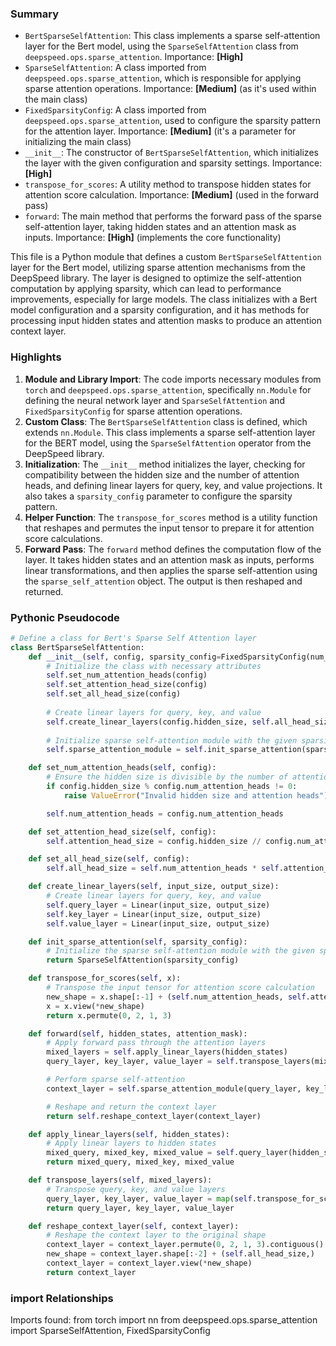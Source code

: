 

### Summary



* `BertSparseSelfAttention`: This class implements a sparse self-attention layer for the Bert model, using the `SparseSelfAttention` class from `deepspeed.ops.sparse_attention`. Importance: **[High]**
* `SparseSelfAttention`: A class imported from `deepspeed.ops.sparse_attention`, which is responsible for applying sparse attention operations. Importance: **[Medium]** (as it's used within the main class)
* `FixedSparsityConfig`: A class imported from `deepspeed.ops.sparse_attention`, used to configure the sparsity pattern for the attention layer. Importance: **[Medium]** (it's a parameter for initializing the main class)
* `__init__`: The constructor of `BertSparseSelfAttention`, which initializes the layer with the given configuration and sparsity settings. Importance: **[High]**
* `transpose_for_scores`: A utility method to transpose hidden states for attention score calculation. Importance: **[Medium]** (used in the forward pass)
* `forward`: The main method that performs the forward pass of the sparse self-attention layer, taking hidden states and an attention mask as inputs. Importance: **[High]** (implements the core functionality)

This file is a Python module that defines a custom `BertSparseSelfAttention` layer for the Bert model, utilizing sparse attention mechanisms from the DeepSpeed library. The layer is designed to optimize the self-attention computation by applying sparsity, which can lead to performance improvements, especially for large models. The class initializes with a Bert model configuration and a sparsity configuration, and it has methods for processing input hidden states and attention masks to produce an attention context layer.

### Highlights



1. **Module and Library Import**: The code imports necessary modules from `torch` and `deepspeed.ops.sparse_attention`, specifically `nn.Module` for defining the neural network layer and `SparseSelfAttention` and `FixedSparsityConfig` for sparse attention operations.
2. **Custom Class**: The `BertSparseSelfAttention` class is defined, which extends `nn.Module`. This class implements a sparse self-attention layer for the BERT model, using the `SparseSelfAttention` operator from the DeepSpeed library.
3. **Initialization**: The `__init__` method initializes the layer, checking for compatibility between the hidden size and the number of attention heads, and defining linear layers for query, key, and value projections. It also takes a `sparsity_config` parameter to configure the sparsity pattern.
4. **Helper Function**: The `transpose_for_scores` method is a utility function that reshapes and permutes the input tensor to prepare it for attention score calculations.
5. **Forward Pass**: The `forward` method defines the computation flow of the layer. It takes hidden states and an attention mask as inputs, performs linear transformations, and then applies the sparse self-attention using the `sparse_self_attention` object. The output is then reshaped and returned.

### Pythonic Pseudocode

```python
# Define a class for Bert's Sparse Self Attention layer
class BertSparseSelfAttention:
    def __init__(self, config, sparsity_config=FixedSparsityConfig(num_heads=4)):
        # Initialize the class with necessary attributes
        self.set_num_attention_heads(config)
        self.set_attention_head_size(config)
        self.set_all_head_size(config)
        
        # Create linear layers for query, key, and value
        self.create_linear_layers(config.hidden_size, self.all_head_size)
        
        # Initialize sparse self-attention module with the given sparsity configuration
        self.sparse_attention_module = self.init_sparse_attention(sparsity_config)

    def set_num_attention_heads(self, config):
        # Ensure the hidden size is divisible by the number of attention heads
        if config.hidden_size % config.num_attention_heads != 0:
            raise ValueError("Invalid hidden size and attention heads")

        self.num_attention_heads = config.num_attention_heads

    def set_attention_head_size(self, config):
        self.attention_head_size = config.hidden_size // config.num_attention_heads

    def set_all_head_size(self, config):
        self.all_head_size = self.num_attention_heads * self.attention_head_size

    def create_linear_layers(self, input_size, output_size):
        # Create linear layers for query, key, and value
        self.query_layer = Linear(input_size, output_size)
        self.key_layer = Linear(input_size, output_size)
        self.value_layer = Linear(input_size, output_size)

    def init_sparse_attention(self, sparsity_config):
        # Initialize the sparse self-attention module with the given sparsity config
        return SparseSelfAttention(sparsity_config)

    def transpose_for_scores(self, x):
        # Transpose the input tensor for attention score calculation
        new_shape = x.shape[:-1] + (self.num_attention_heads, self.attention_head_size)
        x = x.view(*new_shape)
        return x.permute(0, 2, 1, 3)

    def forward(self, hidden_states, attention_mask):
        # Apply forward pass through the attention layers
        mixed_layers = self.apply_linear_layers(hidden_states)
        query_layer, key_layer, value_layer = self.transpose_layers(mixed_layers)

        # Perform sparse self-attention
        context_layer = self.sparse_attention_module(query_layer, key_layer, value_layer, attention_mask)

        # Reshape and return the context layer
        return self.reshape_context_layer(context_layer)

    def apply_linear_layers(self, hidden_states):
        # Apply linear layers to hidden states
        mixed_query, mixed_key, mixed_value = self.query_layer(hidden_states), self.key_layer(hidden_states), self.value_layer(hidden_states)
        return mixed_query, mixed_key, mixed_value

    def transpose_layers(self, mixed_layers):
        # Transpose query, key, and value layers
        query_layer, key_layer, value_layer = map(self.transpose_for_scores, mixed_layers)
        return query_layer, key_layer, value_layer

    def reshape_context_layer(self, context_layer):
        # Reshape the context layer to the original shape
        context_layer = context_layer.permute(0, 2, 1, 3).contiguous()
        new_shape = context_layer.shape[:-2] + (self.all_head_size,)
        context_layer = context_layer.view(*new_shape)
        return context_layer
```


### import Relationships

Imports found:
from torch import nn
from deepspeed.ops.sparse_attention import SparseSelfAttention, FixedSparsityConfig
